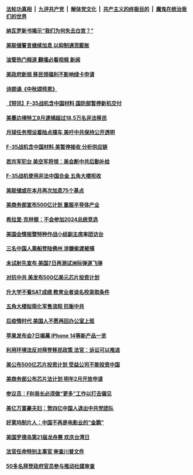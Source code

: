 ####  [法轮功真相](../../../../basic/blob/master/README.md?t=09090831) &nbsp;|&nbsp; [九评共产党](../../../../9ping.md/blob/master/README.md?t=09090831) &nbsp;|&nbsp; [解体党文化](../../../../jtdwh.md/blob/master/README.md?t=09090831)  &nbsp;|&nbsp; [共产主义的终极目的](../../../../gczydzjmd.md/blob/master/README.md?t=09090831) &nbsp;|&nbsp; [魔鬼在统治我们的世界](../../../../mgztzwmdsj.md/blob/master/README.md?t=09090831) 

#### [纳瓦罗新书揭示“我们为何失去白宫？”](../pages/prog203/a103521617.md?t=09090831) 

#### [美联储誓言继续加息 以抑制通货膨胀](../pages/prog203/a103521717.md?t=09090831) 

#### [油管热门频道 翻墙必看视频 新闻](http://45.76.130.85:81/youtube.html?09090831)

#### [美政府新规 移民领福利不影响绿卡申请](../pages/prog203/a103521711.md?t=09090831) 

#### [诗朗诵《中秋颂师恩》](../pages/prog203/a103521712.md?t=09090831) 

#### [【短讯】F-35战机含中国材料 国防部暂停新机交付](../pages/prog203/a103521555.md?t=09090831) 

#### [美墨边境特工8月逮捕超过18.5万名非法移民](../pages/prog203/a103521495.md?t=09090831) 

#### [月球任务预设着陆点撞车 美吁中共保持公开透明](../pages/prog203/a103521323.md?t=09090831) 

#### [F-35战机含中国材料 美暂停接收 分析供应链](../pages/prog203/a103521224.md?t=09090831) 

#### [若共军犯台 美空军将领：美会断中共后勤补给](../pages/prog203/a103521126.md?t=09090831) 

#### [F-35战机使用非法中国合金 五角大楼拒收](../pages/prog203/a103520864.md?t=09090831) 

#### [美联储或在本月再次加息75个基点](../pages/prog203/a103520827.md?t=09090831) 

#### [美商务部宣布500亿计划 重振半导体产业](../pages/prog203/a103520808.md?t=09090831) 

#### [希拉里‧克林顿：不会参加2024总统竞选](../pages/prog203/a103520734.md?t=09090831) 

#### [美国会情报暨特种作战小组副主席率团访台](../pages/prog203/a103520653.md?t=09090831) 

#### [三名中国人乘船登陆佛州 涉嫌偷渡被捕](../pages/prog203/a103520551.md?t=09090831) 

#### [未试射先宣布 美国7日再测试洲际弹道飞弹](../pages/prog203/a103520391.md?t=09090831) 

#### [对抗中共 美发布500亿美元芯片投资计划](../pages/prog203/a103520321.md?t=09090831) 

#### [升大学不看SAT成绩 教育业者谈名校录取条件](../pages/prog203/a103520253.md?t=09090831) 

#### [五角大楼拟简化军售流程 抗衡中共](../pages/prog203/a103520157.md?t=09090831) 

#### [后疫情时代 美国人不愿再回办公室上班](../pages/prog203/a103520178.md?t=09090831) 

#### [苹果发布会7日揭幕 IPhone 14等新产品一览](../pages/prog203/a103520094.md?t=09090831) 

#### [利用环境法反对拜登移民政策 法官：诉讼可以推进](../pages/prog203/a103520073.md?t=09090831) 

#### [美公布500亿芯片投资计划 受益公司不能投资中国](../pages/prog203/a103520075.md?t=09090831) 

#### [美商务部公布芯片法计划 明年2月开放申请](../pages/prog203/a103519863.md?t=09090831) 

#### [参议员：FBI局长必须做“更多”工作以打击偏见](../pages/prog203/a103519920.md?t=09090831) 

#### [美亿万富豪夫妇：贺四亿中国人退出中共党团队](../pages/prog203/a103519865.md?t=09090831) 

#### [好莱坞制片人：中国不再是电影业的“金鹅”](../pages/prog203/a103519715.md?t=09090831) 

#### [美国罗德岛第21届龙舟赛 欢庆台湾日](../pages/prog203/a103519471.md?t=09090831) 

#### [法官任命特别主事官 审查川普文件](../pages/prog203/a103519333.md?t=09090831) 

#### [50多名拜登政府官员参与推动社媒审查](../pages/prog203/a103519246.md?t=09090831) 

<img src='http://gfw-breaker.win/goodnews/indexes/prog203.md' width='0px' height='0px'/>
